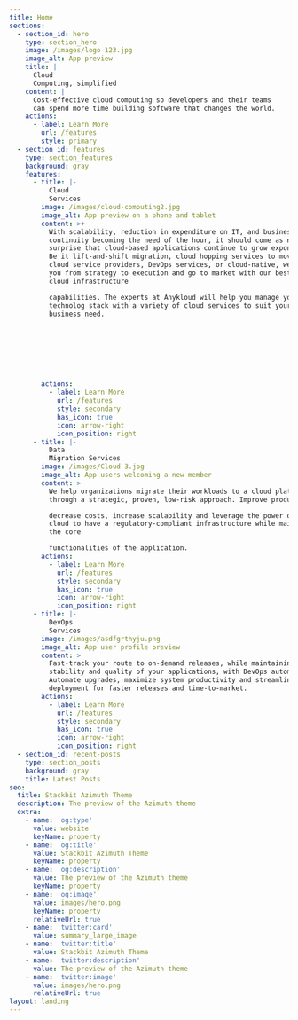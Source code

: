```yaml
---
title: Home
sections:
  - section_id: hero
    type: section_hero
    image: /images/logo 123.jpg
    image_alt: App preview
    title: |-
      Cloud
      Computing, simplified
    content: |
      Cost-effective cloud computing so developers and their teams
      can spend more time building software that changes the world.
    actions:
      - label: Learn More
        url: /features
        style: primary
  - section_id: features
    type: section_features
    background: gray
    features:
      - title: |-
          Cloud
          Services
        image: /images/cloud-computing2.jpg
        image_alt: App preview on a phone and tablet
        content: >+
          With scalability, reduction in expenditure on IT, and business
          continuity becoming the need of the hour, it should come as no
          surprise that cloud-based applications continue to grow exponentially.
          Be it lift-and-shift migration, cloud hopping services to move between
          cloud service providers, DevOps services, or cloud-native, we handhold
          you from strategy to execution and go to market with our best-in-class
          cloud infrastructure

          capabilities. The experts at Anykloud will help you manage your
          technolog stack with a variety of cloud services to suit your every
          business need.








        actions:
          - label: Learn More
            url: /features
            style: secondary
            has_icon: true
            icon: arrow-right
            icon_position: right
      - title: |-
          Data
          Migration Services
        image: /images/Cloud 3.jpg
        image_alt: App users welcoming a new member
        content: >
          We help organizations migrate their workloads to a cloud platform
          through a strategic, proven, low-risk approach. Improve productivity,

          decrease costs, increase scalability and leverage the power of the
          cloud to have a regulatory-compliant infrastructure while maintaining
          the core

          functionalities of the application.
        actions:
          - label: Learn More
            url: /features
            style: secondary
            has_icon: true
            icon: arrow-right
            icon_position: right
      - title: |-
          DevOps
          Services
        image: /images/asdfgrthyju.png
        image_alt: App user profile preview
        content: >
          Fast-track your route to on-demand releases, while maintaining high
          stability and quality of your applications, with DevOps automation.
          Automate upgrades, maximize system productivity and streamline
          deployment for faster releases and time-to-market.
        actions:
          - label: Learn More
            url: /features
            style: secondary
            has_icon: true
            icon: arrow-right
            icon_position: right
  - section_id: recent-posts
    type: section_posts
    background: gray
    title: Latest Posts
seo:
  title: Stackbit Azimuth Theme
  description: The preview of the Azimuth theme
  extra:
    - name: 'og:type'
      value: website
      keyName: property
    - name: 'og:title'
      value: Stackbit Azimuth Theme
      keyName: property
    - name: 'og:description'
      value: The preview of the Azimuth theme
      keyName: property
    - name: 'og:image'
      value: images/hero.png
      keyName: property
      relativeUrl: true
    - name: 'twitter:card'
      value: summary_large_image
    - name: 'twitter:title'
      value: Stackbit Azimuth Theme
    - name: 'twitter:description'
      value: The preview of the Azimuth theme
    - name: 'twitter:image'
      value: images/hero.png
      relativeUrl: true
layout: landing
---
```

